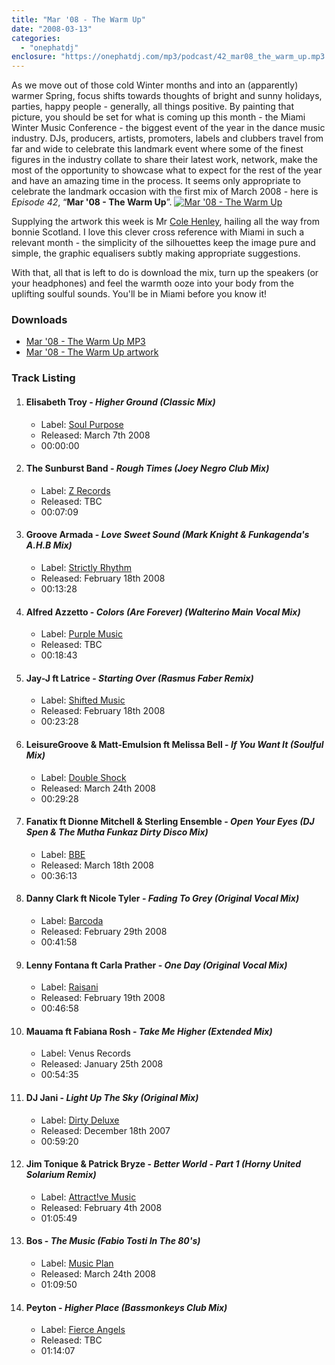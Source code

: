 ```yaml
---
title: "Mar '08 - The Warm Up"
date: "2008-03-13"
categories: 
  - "onephatdj"
enclosure: "https://onephatdj.com/mp3/podcast/42_mar08_the_warm_up.mp3 114210065 audio/mpeg "
---
```


As we move out of those cold Winter months and into an (apparently) warmer Spring, focus shifts towards thoughts of bright and sunny holidays, parties, happy people - generally, all things positive. By painting that picture, you should be set for what is coming up this month - the Miami Winter Music Conference - the biggest event of the year in the dance music industry. DJs, producers, artists, promoters, labels and clubbers travel from far and wide to celebrate this landmark event where some of the finest figures in the industry collate to share their latest work, network, make the most of the opportunity to showcase what to expect for the rest of the year and have an amazing time in the process. It seems only appropriate to celebrate the landmark occasion with the first mix of March 2008 - here is _Episode 42_, “**Mar '08 - The Warm Up**”. [![Mar '08 - The Warm Up](https://farm3.static.flickr.com/2006/2330235219_b262edd28f.jpg?v=0)](https://www.flickr.com/photos/peelhere/2330235219/)

Supplying the artwork this week is Mr [Cole Henley](https://cole007.net/), hailing all the way from bonnie Scotland. I love this clever cross reference with Miami in such a relevant month - the simplicity of the silhouettes keep the image pure and simple, the graphic equalisers subtly making appropriate suggestions.

With that, all that is left to do is download the mix, turn up the speakers (or your headphones) and feel the warmth ooze into your body from the uplifting soulful sounds. You'll be in Miami before you know it!

### Downloads

- [Mar '08 - The Warm Up MP3](https://onephatdj.com/mp3/podcast/42_mar08_the_warm_up.mp3)
- [Mar '08 - The Warm Up artwork](https://www.flickr.com/photos/peelhere/2330235219/ "Artwork on flickr by Cole Henley")

### Track Listing

1. #### Elisabeth Troy - _Higher Ground (Classic Mix)_
    
    - Label: [Soul Purpose](https://www.soulpurposerecords.com)
    - Released: March 7th 2008
    - 00:00:00
2. #### The Sunburst Band - _Rough Times (Joey Negro Club Mix)_
    
    - Label: [Z Records](https://www.zrecords.ltd.uk/)
    - Released: TBC
    - 00:07:09
3. #### Groove Armada - _Love Sweet Sound (Mark Knight & Funkagenda's A.H.B Mix)_
    
    - Label: [Strictly Rhythm](https://www.strictly.com/)
    - Released: February 18th 2008
    - 00:13:28
4. #### Alfred Azzetto - _Colors (Are Forever) (Walterino Main Vocal Mix)_
    
    - Label: [Purple Music](https://www.purplemusic.ch/)
    - Released: TBC
    - 00:18:43
5. #### Jay-J ft Latrice - _Starting Over (Rasmus Faber Remix)_
    
    - Label: [Shifted Music](https://www.shiftedmusic.com)
    - Released: February 18th 2008
    - 00:23:28
6. #### LeisureGroove & Matt-Emulsion ft Melissa Bell - _If You Want It (Soulful Mix)_
    
    - Label: [Double Shock](https://www.doubleshockrecordings.com/)
    - Released: March 24th 2008
    - 00:29:28
7. #### Fanatix ft Dionne Mitchell & Sterling Ensemble - _Open Your Eyes (DJ Spen & The Mutha Funkaz Dirty Disco Mix)_
    
    - Label: [BBE](https://bbemusic.com/)
    - Released: March 18th 2008
    - 00:36:13
8. #### Danny Clark ft Nicole Tyler - _Fading To Grey (Original Vocal Mix)_
    
    - Label: [Barcoda](https://www.barcodamusic.co.uk/)
    - Released: February 29th 2008
    - 00:41:58
9. #### Lenny Fontana ft Carla Prather - _One Day (Original Vocal Mix)_
    
    - Label: [Raisani](https://www.raisanientertainment.com/)
    - Released: February 19th 2008
    - 00:46:58
10. #### Mauama ft Fabiana Rosh - _Take Me Higher (Extended Mix)_
    
    - Label: Venus Records
    - Released: January 25th 2008
    - 00:54:35
11. #### DJ Jani - _Light Up The Sky (Original Mix)_
    
    - Label: [Dirty Deluxe](https://www.dirtydeluxerecords.com/)
    - Released: December 18th 2007
    - 00:59:20
12. #### Jim Tonique & Patrick Bryze - _Better World - Part 1 (Horny United Solarium Remix)_
    
    - Label: [Attract!ve Music](https://www.attractive-music.com/)
    - Released: February 4th 2008
    - 01:05:49
13. #### Bos - _The Music (Fabio Tosti In The 80's)_
    
    - Label: [Music Plan](https://www.musicplan.it)
    - Released: March 24th 2008
    - 01:09:50
14. #### Peyton - _Higher Place (Bassmonkeys Club Mix)_
    
    - Label: [Fierce Angels](https://www.fierceangels.com/)
    - Released: TBC
    - 01:14:07
